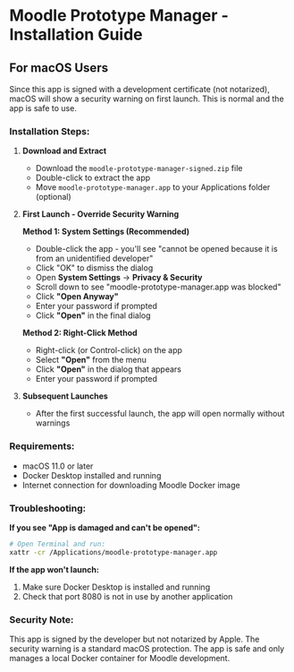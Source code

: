 # Moodle Prototype Manager - Installation Guide

## For macOS Users

Since this app is signed with a development certificate (not notarized), macOS will show a security warning on first launch. This is normal and the app is safe to use.

### Installation Steps:

1. **Download and Extract**
   - Download the `moodle-prototype-manager-signed.zip` file
   - Double-click to extract the app
   - Move `moodle-prototype-manager.app` to your Applications folder (optional)

2. **First Launch - Override Security Warning**
   
   **Method 1: System Settings (Recommended)**
   - Double-click the app - you'll see "cannot be opened because it is from an unidentified developer"
   - Click "OK" to dismiss the dialog
   - Open **System Settings** → **Privacy & Security**
   - Scroll down to see "moodle-prototype-manager.app was blocked"
   - Click **"Open Anyway"**
   - Enter your password if prompted
   - Click **"Open"** in the final dialog

   **Method 2: Right-Click Method**
   - Right-click (or Control-click) on the app
   - Select **"Open"** from the menu
   - Click **"Open"** in the dialog that appears
   - Enter your password if prompted

3. **Subsequent Launches**
   - After the first successful launch, the app will open normally without warnings

### Requirements:
- macOS 11.0 or later
- Docker Desktop installed and running
- Internet connection for downloading Moodle Docker image

### Troubleshooting:

**If you see "App is damaged and can't be opened":**
```bash
# Open Terminal and run:
xattr -cr /Applications/moodle-prototype-manager.app
```

**If the app won't launch:**
1. Make sure Docker Desktop is installed and running
2. Check that port 8080 is not in use by another application

### Security Note:
This app is signed by the developer but not notarized by Apple. The security warning is a standard macOS protection. The app is safe and only manages a local Docker container for Moodle development.